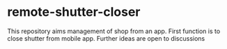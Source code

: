 # remote-shutter-closer
This repository aims management of shop from an app. First function is to close shutter from mobile app. Further ideas are open to discussions
